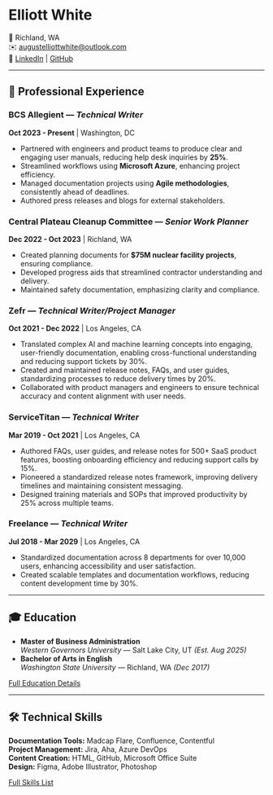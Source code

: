 # Elliott White

📍 Richland, WA  
✉️ [augustelliottwhite@outlook.com](mailto:augustelliott.white@outlook.com)  
📂 [LinkedIn](https://www.linkedin.com/in/augustelliottwhite/) | [GitHub](https://github.com/your-profile)  

---

## 👔 Professional Experience

### **BCS Allegient** — _Technical Writer_  
**Oct 2023 - Present** | Washington, DC  
- Partnered with engineers and product teams to produce clear and engaging user manuals, reducing help desk inquiries by **25%**.  
- Streamlined workflows using **Microsoft Azure**, enhancing project efficiency.  
- Managed documentation projects using **Agile methodologies**, consistently ahead of deadlines.  
- Authored press releases and blogs for external stakeholders.  

### **Central Plateau Cleanup Committee** — _Senior Work Planner_  
**Dec 2022 - Oct 2023** | Richland, WA  
- Created planning documents for **$75M nuclear facility projects**, ensuring compliance.  
- Developed progress aids that streamlined contractor understanding and delivery.  
- Maintained safety documentation, emphasizing clarity and compliance.

### **Zefr** — _Technical Writer/Project Manager_  
**Oct 2021 - Dec 2022** | Los Angeles, CA  
- Translated complex AI and machine learning concepts into engaging, user-friendly documentation, enabling cross-functional understanding and reducing support tickets by 30%.
- Created and maintained release notes, FAQs, and user guides, standardizing processes to reduce delivery times by 20%.
- Collaborated with product managers and engineers to ensure technical accuracy and content alignment with user needs.

### **ServiceTitan** — _Technical Writer_  
**Mar 2019 - Oct 2021** | Los Angeles, CA  
- Authored FAQs, user guides, and release notes for 500+ SaaS product features, boosting onboarding efficiency and reducing support calls by 15%.
- Pioneered a standardized release notes framework, improving delivery timelines and maintaining consistent messaging.
- Designed training materials and SOPs that improved productivity by 25% across multiple teams.

### **Freelance** — _Technical Writer_  
**Jul 2018 - Mar 2029** | Los Angeles, CA  
- Standardized documentation across 8 departments for over 10,000 users, enhancing accessibility and user satisfaction.
- Created scalable templates and documentation workflows, reducing content development time by 30%.

---

## 🎓 Education

- **Master of Business Administration**  
  _Western Governors University_ — Salt Lake City, UT _(Est. Aug 2025)_  
- **Bachelor of Arts in English**  
  _Washington State University_ — Richland, WA _(Dec 2017)_

[Full Education Details](data/education.yml)

---

## 🛠️ Technical Skills

**Documentation Tools:** Madcap Flare, Confluence, Contentful  
**Project Management:** Jira, Aha, Azure DevOps  
**Content Creation:** HTML, GitHub, Microsoft Office Suite  
**Design:** Figma, Adobe Illustrator, Photoshop  

[Full Skills List](data/skills.yml)
